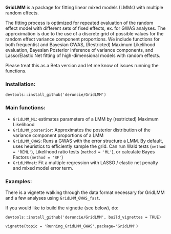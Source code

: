 **GridLMM** is a package for fitting linear mixed models (LMMs) with multiple random effects.

The fitting process is optimized for repeated evaluation of the random effect
    model with different sets of fixed effects, ex. for GWAS analyses. The approximation
    is due to the use of a discrete grid of possible values for the random effect variance
    component proportions. We include functions for both frequentist and Bayesian GWAS, 
    (Restricted) Maximum Likelihood evaluation, Bayesian Posterior inference of variance components,
    and Lasso/Elastic Net fitting of high-dimensional models with random effects.
    
Please treat this as a Beta version and let me know of issues running the functions.    
    
### Installation:
```{r}
devtools::install_github('deruncie/GridLMM')
```

### Main functions:

- `GridLMM_ML`: estimates parameters of a LMM by (restricted) Maximum Likelihood
- `GridLMM_posterior`: Approximates the posterior distribution of the variance component
proportions of a LMM
- `GridLMM_GWAS`: Runs a GWAS with the error structure a LMM. 
By default, uses heuristics to efficiently sample the grid. 
Can run Wald tests (`method = 'REML'`), Likelihood ratio tests (`method = 'ML'`), or calculate Bayes Factors (`method = 'BF'`)
- `GridLMMnet`: Fit a multiple regression with LASSO / elastic net penalty and mixed model error term.

### Examples:

There is a vignette walking through the data format necessary for GridLMM and a few analyses using `GridLMM_GWAS_fast`.

If you would like to build the vignette (see below), do:
```{r}
devtools::install_github('deruncie/GridLMM', build_vignettes = TRUE)
```

```{r}
vignette(topic = 'Running_GridLMM_GWAS',package='GridLMM')
```

